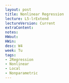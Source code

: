 ```yaml
---
layout: post
title: Nonlinear Regression
lecture: L5-lrExtend
lectureVersion: Current
extraContent:
notes:
HWout: 
HWin:  
desc: W4
week: Tu
tags:
- 2Regression
- Nonlinear
- Local
- Nonparametric
---
```

